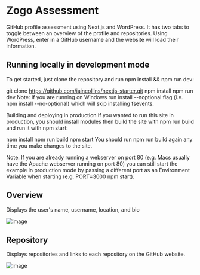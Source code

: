 # Zogo Assessment

GitHub profile assessment using Next.js and WordPress. It has two tabs to toggle between an overview of the profile and repositories. Using WordPress, enter in a GitHub username and the website will load their information.

## Running locally in development mode
To get started, just clone the repository and run npm install && npm run dev:

git clone https://github.com/iaincollins/nextjs-starter.git
npm install
npm run dev
Note: If you are running on Windows run install --noptional flag (i.e. npm install --no-optional) which will skip installing fsevents.

Building and deploying in production
If you wanted to run this site in production, you should install modules then build the site with npm run build and run it with npm start:

npm install
npm run build
npm start
You should run npm run build again any time you make changes to the site.

Note: If you are already running a webserver on port 80 (e.g. Macs usually have the Apache webserver running on port 80) you can still start the example in production mode by passing a different port as an Environment Variable when starting (e.g. PORT=3000 npm start).

## Overview
Displays the user's name, username, location, and bio

![image](https://user-images.githubusercontent.com/54366991/150934362-49cbac77-a396-4b38-abab-aad2213ad926.png)

## Repository
Displays repositories and links to each repository on the GitHub website.

![image](https://user-images.githubusercontent.com/54366991/150934558-5dcb76e0-927f-44aa-b7a8-5fa7c0fdf9e9.png)
